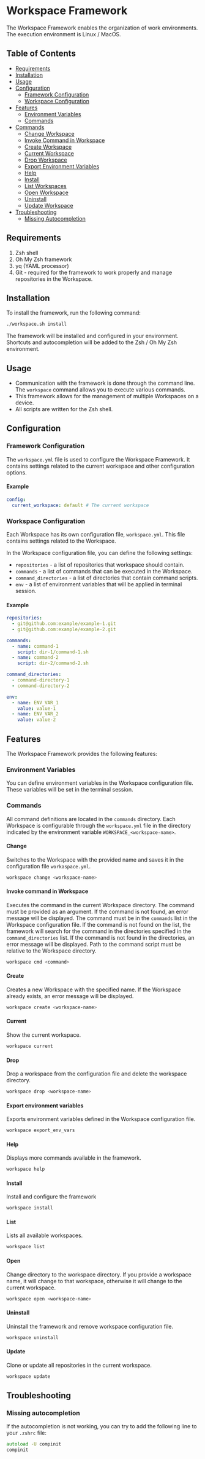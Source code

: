 # Workspace Framework

The Workspace Framework enables the organization of work environments.
The execution environment is Linux / MacOS.

## Table of Contents

- [Requirements](#requirements)
- [Installation](#installation)
- [Usage](#usage)
- [Configuration](#configuration)
    - [Framework Configuration](#framework-configuration)
    - [Workspace Configuration](#workspace-configuration)
- [Features](#features)
    - [Environment Variables](#environment-variables)
    - [Commands](#commands)
- [Commands](#commands)
    - [Change Workspace](#change)
    - [Invoke Command in Workspace](#invoke-command-in-workspace)
    - [Create Workspace](#create)
    - [Current Workspace](#current)
    - [Drop Workspace](#drop)
    - [Export Environment Variables](#export-environment-variables)
    - [Help](#help)
    - [Install](#install)
    - [List Workspaces](#list)
    - [Open Workspace](#open)
    - [Uninstall](#uninstall)
    - [Update Workspace](#update)
- [Troubleshooting](#troubleshooting)
    - [Missing Autocompletion](#missing-autocompletion)

## Requirements

1. Zsh shell
2. Oh My Zsh framework
3. yq (YAML processor)
4. Git - required for the framework to work properly and manage repositories in the Workspace.

## Installation

To install the framework, run the following command:

```zsh
./workspace.sh install
```

The framework will be installed and configured in your environment.
Shortcuts and autocompletion will be added to the Zsh / Oh My Zsh environment.

## Usage

- Communication with the framework is done through the command line. The `workspace` command allows
  you to execute various commands.
- This framework allows for the management of multiple Workspaces on a device.
- All scripts are written for the Zsh shell.

## Configuration

### Framework Configuration

The `workspace.yml` file is used to configure the Workspace Framework.
It contains settings related to the current workspace and other configuration options.

#### Example

```yaml
config:
  current_workspace: default # The current workspace
```

### Workspace Configuration

Each Workspace has its own configuration file, `workspace.yml`.
This file contains settings related to the Workspace.

In the Workspace configuration file, you can define the following settings:

- `repositories` - a list of repositories that workspace should contain.
- `commands` - a list of commands that can be executed in the Workspace.
- `command_directories` - a list of directories that contain command scripts.
- `env` - a list of environment variables that will be applied in terminal session.

#### Example

```yaml
repositories:
  - git@github.com:example/example-1.git
  - git@github.com:example/example-2.git

commands:
  - name: command-1
    script: dir-1/command-1.sh
  - name: command-2
    script: dir-2/command-2.sh

command_directories:
  - command-directory-1
  - command-directory-2

env:
  - name: ENV_VAR_1
    value: value-1
  - name: ENV_VAR_2
    value: value-2
```

## Features

The Workspace Framework provides the following features:

### Environment Variables

You can define environment variables in the Workspace configuration file.
These variables will be set in the terminal session.

### Commands

All command definitions are located in the `commands` directory.
Each Workspace is configurable through the `workspace.yml` file in the directory indicated by the
environment variable `WORKSPACE_<workspace-name>`.

#### Change

Switches to the Workspace with the provided name and saves it in the configuration
file `workaspace.yml`.

```zsh
workspace change <workspace-name>
```

#### Invoke command in Workspace

Executes the command in the current Workspace directory.
The command must be provided as an argument.
If the command is not found, an error message will be displayed.
The command must be in the `commands` list in the Workspace configuration file.
If the command is not found on the list, the framework will search for the command in the
directories specified in the `command_directories` list.
If the command is not found in the directories, an error message will be displayed.
Path to the command script must be relative to the Workspace directory.

```zsh
workspace cmd <command>
```

#### Create

Creates a new Workspace with the specified name.
If the Workspace already exists, an error message will be displayed.

```zsh
workspace create <workspace-name>
```

#### Current

Show the current workspace.

```zsh
workspace current
```

#### Drop

Drop a workspace from the configuration file and delete the workspace directory.

```zsh
workspace drop <workspace-name>
```

#### Export environment variables

Exports environment variables defined in the Workspace configuration file.

```zsh
workspace export_env_vars
```

#### Help

Displays more commands available in the framework.

```zsh
workspace help
```

#### Install

Install and configure the framework

```zsh
workspace install
```

#### List

Lists all available workspaces.

```zsh
workspace list
```

#### Open

Change directory to the workspace directory.
If you provide a workspace name, it will change to that workspace, otherwise it will change to the
current workspace.

```zsh
workspace open <workspace-name>
```

#### Uninstall

Uninstall the framework and remove workspace configuration file.

```zsh
workspace uninstall
```

#### Update

Clone or update all repositories in the current workspace.

```zsh
workspace update
```

## Troubleshooting

### Missing autocompletion

If the autocompletion is not working, you can try to add the following line to your `.zshrc` file:

```zsh
autoload -U compinit
compinit
```